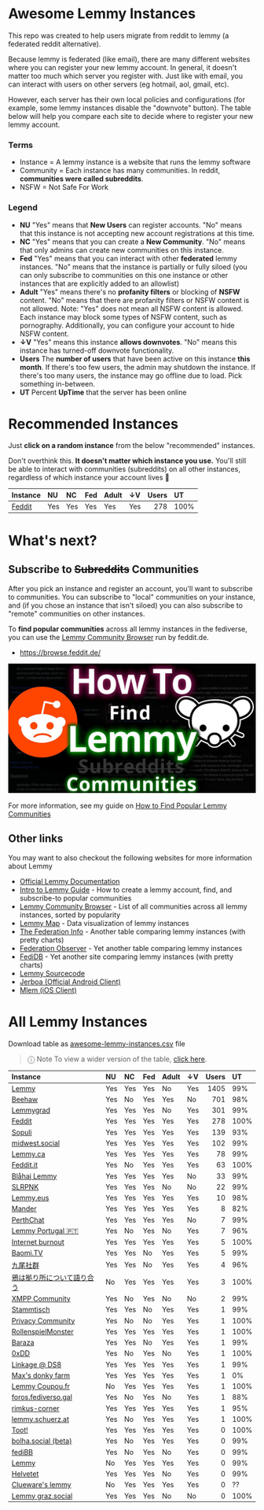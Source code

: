 
# Awesome Lemmy Instances

This repo was created to help users migrate from reddit to lemmy (a federated reddit alternative).

Because lemmy is federated (like email), there are many different websites where you can register your new lemmy account. In general, it doesn't matter too much which server you register with. Just like with email, you can interact with users on other servers (eg hotmail, aol, gmail, etc).

However, each server has their own local policies and configurations (for example, some lemmy instances disable the "downvote" button). The table below will help you compare each site to decide where to register your new lemmy account.

### Terms

 * Instance = A lemmy instance is a website that runs the lemmy software
 * Community = Each instance has many communities. In reddit, **communities were called subreddits**.
 * NSFW = Not Safe For Work

### Legend

 * **NU** "Yes" means that **New Users** can register accounts. "No" means that this instance is not accepting new account registrations at this time.
 * **NC** "Yes" means that you can create a **New Community**. "No" means that only admins can create new communities on this instance.
 * **Fed** "Yes" means that you can interact with other **federated** lemmy instances. "No" means that the instance is partially or fully siloed (you can only subscribe to communities on this one instance or other instances that are explicitly added to an allowlist)
 * **Adult** "Yes" means there's no **profanity filters** or blocking of **NSFW** content. "No" means that there are profanity filters or NSFW content is not allowed. Note: "Yes" does not mean all NSFW content is allowed. Each instance may block some types of NSFW content, such as pornography. Additionally, you can configure your account to hide NSFW content. 
 * **↓V** "Yes" means this instance **allows downvotes**. "No" means this instance has turned-off downvote functionality.
 * **Users** The **number of users** that have been active on this instance **this month**. If there's too few users, the admin may shutdown the instance. If there's too many users, the instance may go offline due to load. Pick something in-between.
 * **UT** Percent **UpTime** that the server has been online

# Recommended Instances

Just **click on a random instance** from the below "recommended" instances.

Don't overthink this. **It doesn't matter which instance you use.** You'll still be able to interact with communities (subreddits) on all other instances, regardless of which instance your account lives 🙂

| Instance                    | NU   | NC   | Fed   | Adult   | ↓V   |   Users | UT   |
|:----------------------------|:-----|:-----|:------|:--------|:-----|--------:|:-----|
| [Feddit](https://feddit.de) | Yes  | Yes  | Yes   | Yes     | Yes  |     278 | 100% |

# What's next?

## Subscribe to ~~Subreddits~~ Communities

After you pick an instance and register an account, you'll want to subscribe to communities. You can subscribe to "local" communities on your instance, and (if you chose an instance that isn't siloed) you can also subscribe to "remote" communities on other instances.

To **find popular communities** across all lemmy instances in the fediverse, you can use the [Lemmy Community Browser](https://browse.feddit.de/) run by feddit.de.

 * https://browse.feddit.de/

<a href="https://tech.michaelaltfield.net/2023/06/11/lemmy-migration-find-subreddits-communities/"><img src="lemmy-migration-find-subreddits-communities.jpg" alt="How To Find Lemmy Communities" /></a>

For more information, see my guide on [How to Find Popular Lemmy Communities](https://tech.michaelaltfield.net/2023/06/11/lemmy-migration-find-subreddits-communities/)

## Other links

You may want to also checkout the following websites for more information about Lemmy

 * [Official Lemmy Documentation](https://join-lemmy.org/docs/en/index.html)
 * [Intro to Lemmy Guide](https://github.com/maltfield/awesome-lemmy-instances/tree/dev) - How to create a lemmy account, find, and subscribe-to popular communities
 * [Lemmy Community Browser](https://browse.feddit.de/) - List of all communities across all lemmy instances, sorted by popularity
 * [Lemmy Map](https://lemmymap.feddit.de) - Data visualization of lemmy instances
 * [The Federation Info](https://the-federation.info/platform/73) - Another table comparing lemmy instances (with pretty charts)
 * [Federation Observer](https://lemmy.fediverse.observer/list) - Yet another table comparing lemmy instances
 * [FediDB](https://fedidb.org/software/lemmy) - Yet another site comparing lemmy instances (with pretty charts)
 * [Lemmy Sourcecode](https://github.com/LemmyNet/lemmy)
 * [Jerboa (Official Android Client)](https://f-droid.org/packages/com.jerboa/)
 * [Mlem (iOS Client)](https://testflight.apple.com/join/xQfmkJhc)


# All Lemmy Instances

Download table as <a href="https://raw.githubusercontent.com/maltfield/awesome-lemmy-instances/main/awesome-lemmy-instances.csv" target="_blank" download>awesome-lemmy-instances.csv</a> file

> ⓘ Note To view a wider version of the table, [click here](README.md).

| Instance                                                | NU   | NC   | Fed   | Adult   | ↓V   |   Users | UT   |
|:--------------------------------------------------------|:-----|:-----|:------|:--------|:-----|--------:|:-----|
| [Lemmy](https://lemmy.ml)                               | Yes  | Yes  | Yes   | No      | Yes  |    1405 | 99%  |
| [Beehaw](https://beehaw.org)                            | Yes  | No   | Yes   | Yes     | No   |     701 | 98%  |
| [Lemmygrad](https://lemmygrad.ml)                       | Yes  | Yes  | Yes   | No      | Yes  |     301 | 99%  |
| [Feddit](https://feddit.de)                             | Yes  | Yes  | Yes   | Yes     | Yes  |     278 | 100% |
| [Sopuli](https://sopuli.xyz)                            | Yes  | Yes  | Yes   | Yes     | Yes  |     139 | 93%  |
| [midwest.social](https://midwest.social)                | Yes  | Yes  | Yes   | Yes     | Yes  |     102 | 99%  |
| [Lemmy.ca](https://lemmy.ca)                            | Yes  | Yes  | Yes   | Yes     | Yes  |      78 | 99%  |
| [Feddit.it](https://feddit.it)                          | Yes  | No   | Yes   | Yes     | Yes  |      63 | 100% |
| [Blåhaj Lemmy](https://lemmy.blahaj.zone)               | Yes  | Yes  | Yes   | Yes     | No   |      33 | 99%  |
| [SLRPNK](https://slrpnk.net)                            | Yes  | Yes  | Yes   | No      | No   |      22 | 99%  |
| [Lemmy.eus](https://lemmy.eus)                          | Yes  | Yes  | Yes   | Yes     | Yes  |      10 | 98%  |
| [Mander](https://mander.xyz)                            | Yes  | Yes  | Yes   | Yes     | Yes  |       8 | 82%  |
| [PerthChat](https://lemmy.perthchat.org)                | Yes  | Yes  | Yes   | Yes     | No   |       7 | 99%  |
| [Lemmy Portugal 🇵🇹](https://lemmy.pt)                   | Yes  | No   | Yes   | No      | Yes  |       7 | 96%  |
| [Internet burnout](https://group.lt)                    | Yes  | Yes  | Yes   | Yes     | Yes  |       5 | 100% |
| [Baomi.TV](https://baomi.tv)                            | Yes  | Yes  | No    | Yes     | Yes  |       5 | 99%  |
| [九尾社群](https://bbs.9tail.net)                           | Yes  | Yes  | No    | Yes     | Yes  |       4 | 96%  |
| [鴉は拠り所について語り合う](https://lm.korako.me)                   | No   | Yes  | Yes   | Yes     | Yes  |       3 | 100% |
| [XMPP Community](https://community.xmpp.net)            | Yes  | No   | Yes   | No      | No   |       2 | 99%  |
| [Stammtisch](https://stammtisch.hallertau.social)       | Yes  | Yes  | No    | Yes     | Yes  |       1 | 99%  |
| [Privacy Community](https://community.nicfab.it)        | Yes  | No   | No    | Yes     | Yes  |       1 | 100% |
| [RollenspielMonster](https://lemmy.rollenspiel.monster) | Yes  | Yes  | Yes   | Yes     | Yes  |       1 | 100% |
| [Baraza](https://baraza.africa)                         | Yes  | Yes  | No    | Yes     | Yes  |       1 | 99%  |
| [0xDD](https://0xdd.org.ru)                             | Yes  | No   | Yes   | No      | Yes  |       1 | 100% |
| [Linkage @ DS8](https://linkage.ds8.zone)               | Yes  | Yes  | Yes   | Yes     | Yes  |       1 | 99%  |
| [Max's donky farm](https://donky.social)                | Yes  | Yes  | Yes   | Yes     | Yes  |       1 | 0%   |
| [Lemmy Coupou.fr](https://lemmy.coupou.fr)              | No   | Yes  | Yes   | Yes     | Yes  |       1 | 100% |
| [foros.fediverso.gal](https://foros.fediverso.gal)      | Yes  | No   | Yes   | No      | Yes  |       1 | 88%  |
| [rimkus-corner](https://lemmy.rimkus.it)                | Yes  | Yes  | Yes   | Yes     | Yes  |       1 | 95%  |
| [lemmy.schuerz.at](https://lemmy.schuerz.at)            | Yes  | No   | Yes   | Yes     | Yes  |       1 | 100% |
| [Toot!](https://lemmy.toot.pt)                          | Yes  | Yes  | Yes   | Yes     | Yes  |       0 | 100% |
| [bolha.social (beta)](https://bolha.social)             | Yes  | No   | Yes   | Yes     | Yes  |       0 | 99%  |
| [fediBB](https://fedibb.ml)                             | Yes  | No   | Yes   | No      | Yes  |       0 | 99%  |
| [Lemmy](https://lemmy.services.coupou.fr)               | No   | Yes  | Yes   | Yes     | Yes  |       0 | 99%  |
| [Helvetet](https://lemmy.helvetet.eu)                   | Yes  | Yes  | Yes   | No      | Yes  |       0 | 99%  |
| [Clueware's lemmy](https://lemmy.clueware.org)          | No   | Yes  | Yes   | Yes     | Yes  |       0 | ??   |
| [Lemmy graz.social](https://lemmy.graz.social)          | Yes  | Yes  | Yes   | No      | No   |       0 | 100% |
